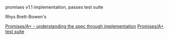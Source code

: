promises v1.1 implementation, passes test suite

Rhys Brett-Bowen's

[Promises/A+ - understanding the spec through implementation][1]
[Promises/A+ test suite][2]

[1]: http://modernjavascript.blogspot.de/2013/08/promisesa-understanding-by-doing.html
[2]: https://github.com/promises-aplus/promises-tests

